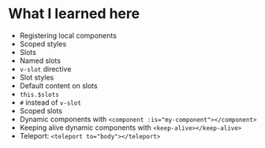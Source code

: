 # What I learned here

* Registering local components
* Scoped styles
* Slots
* Named slots
* `v-slot` directive
* Slot styles
* Default content on slots
* `this.$slots`
* `#` instead of `v-slot`
* Scoped slots
* Dynamic components with `<component :is="my-component"></component>`
* Keeping alive dynamic components with `<keep-alive></keep-alive>`
* Teleport: `<teleport to="body"></teleport>`
